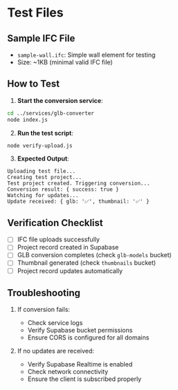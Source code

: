 # Test Files

## Sample IFC File
- `sample-wall.ifc`: Simple wall element for testing
- Size: ~1KB (minimal valid IFC file)

## How to Test

1. **Start the conversion service**:
```bash
cd ../services/glb-converter
node index.js
```

2. **Run the test script**:
```bash
node verify-upload.js
```

3. **Expected Output**:
```
Uploading test file...
Creating test project...
Test project created. Triggering conversion...
Conversion result: { success: true }
Watching for updates...
Update received: { glb: '✅', thumbnail: '✅' }
```

## Verification Checklist

- [ ] IFC file uploads successfully
- [ ] Project record created in Supabase
- [ ] GLB conversion completes (check `glb-models` bucket)
- [ ] Thumbnail generated (check `thumbnails` bucket)
- [ ] Project record updates automatically

## Troubleshooting

1. If conversion fails:
   - Check service logs
   - Verify Supabase bucket permissions
   - Ensure CORS is configured for all domains

2. If no updates are received:
   - Verify Supabase Realtime is enabled
   - Check network connectivity
   - Ensure the client is subscribed properly
